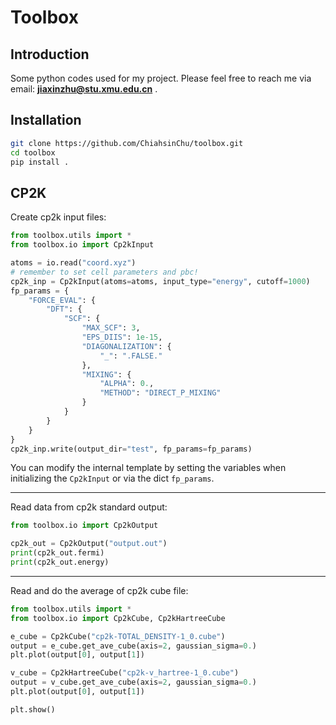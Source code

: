 # Toolbox

## Introduction

Some python codes used for my project. Please feel free to reach me via email: **jiaxinzhu@stu.xmu.edu.cn** .

## Installation

```bash
git clone https://github.com/ChiahsinChu/toolbox.git
cd toolbox
pip install .
```

## CP2K

Create cp2k input files:

```python
from toolbox.utils import *
from toolbox.io import Cp2kInput

atoms = io.read("coord.xyz")
# remember to set cell parameters and pbc!
cp2k_inp = Cp2kInput(atoms=atoms, input_type="energy", cutoff=1000)
fp_params = {
    "FORCE_EVAL": {
        "DFT": {
            "SCF": {
                "MAX_SCF": 3,
                "EPS_DIIS": 1e-15,
                "DIAGONALIZATION": {
                    "_": ".FALSE."
                },
                "MIXING": {
                    "ALPHA": 0.,
                    "METHOD": "DIRECT_P_MIXING"
                }
            }
        }
    }
}
cp2k_inp.write(output_dir="test", fp_params=fp_params)

```

You can modify the internal template by setting the variables when initializing the `Cp2kInput` or via the dict `fp_params`.

---

Read data from cp2k standard output:

```python
from toolbox.io import Cp2kOutput

cp2k_out = Cp2kOutput("output.out")
print(cp2k_out.fermi)
print(cp2k_out.energy)

```

---

Read and do the average of cp2k cube file:

```python
from toolbox.utils import *
from toolbox.io import Cp2kCube, Cp2kHartreeCube

e_cube = Cp2kCube("cp2k-TOTAL_DENSITY-1_0.cube")
output = e_cube.get_ave_cube(axis=2, gaussian_sigma=0.)
plt.plot(output[0], output[1])

v_cube = Cp2kHartreeCube("cp2k-v_hartree-1_0.cube")
output = v_cube.get_ave_cube(axis=2, gaussian_sigma=0.)
plt.plot(output[0], output[1])

plt.show()
```

